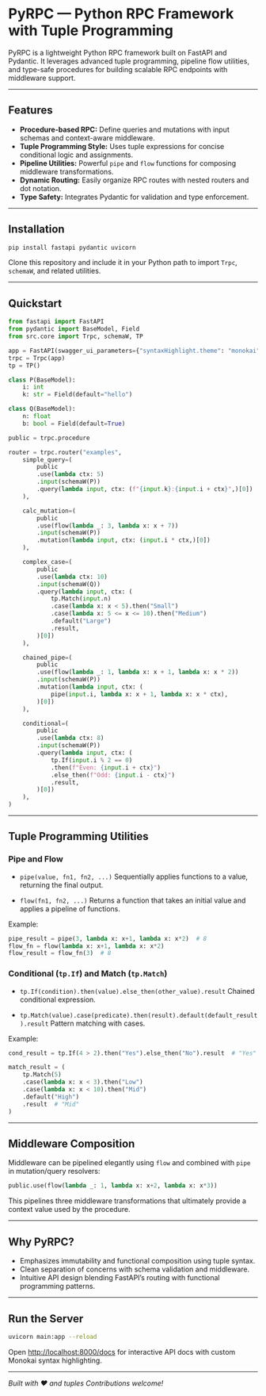 # PyRPC — Python RPC Framework with Tuple Programming

PyRPC is a lightweight Python RPC framework built on FastAPI and Pydantic. It leverages advanced tuple programming, pipeline flow utilities, and type-safe procedures for building scalable RPC endpoints with middleware support.

---

## Features

- **Procedure-based RPC:** Define queries and mutations with input schemas and context-aware middleware.
- **Tuple Programming Style:** Uses tuple expressions for concise conditional logic and assignments.
- **Pipeline Utilities:** Powerful `pipe` and `flow` functions for composing middleware transformations.
- **Dynamic Routing:** Easily organize RPC routes with nested routers and dot notation.
- **Type Safety:** Integrates Pydantic for validation and type enforcement.

---

## Installation

```bash
pip install fastapi pydantic uvicorn
```

Clone this repository and include it in your Python path to import `Trpc`, `schemaW`, and related utilities.

---

## Quickstart

```python
from fastapi import FastAPI
from pydantic import BaseModel, Field
from src.core import Trpc, schemaW, TP

app = FastAPI(swagger_ui_parameters={"syntaxHighlight.theme": "monokai"})
trpc = Trpc(app)
tp = TP()

class P(BaseModel):
    i: int
    k: str = Field(default="hello")

class Q(BaseModel):
    n: float
    b: bool = Field(default=True)

public = trpc.procedure

router = trpc.router("examples",
    simple_query=(
        public
        .use(lambda ctx: 5)
        .input(schemaW(P))
        .query(lambda input, ctx: (f"{input.k}:{input.i + ctx}",)[0])
    ),

    calc_mutation=(
        public
        .use(flow(lambda _: 3, lambda x: x + 7))
        .input(schemaW(P))
        .mutation(lambda input, ctx: (input.i * ctx,)[0])
    ),

    complex_case=(
        public
        .use(lambda ctx: 10)
        .input(schemaW(Q))
        .query(lambda input, ctx: (
            tp.Match(input.n)
            .case(lambda x: x < 5).then("Small")
            .case(lambda x: 5 <= x <= 10).then("Medium")
            .default("Large")
            .result,
        )[0])
    ),

    chained_pipe=(
        public
        .use(flow(lambda _: 1, lambda x: x + 1, lambda x: x * 2))
        .input(schemaW(P))
        .mutation(lambda input, ctx: (
            pipe(input.i, lambda x: x + 1, lambda x: x * ctx),
        )[0])
    ),

    conditional=(
        public
        .use(lambda ctx: 8)
        .input(schemaW(P))
        .query(lambda input, ctx: (
            tp.If(input.i % 2 == 0)
            .then(f"Even: {input.i + ctx}")
            .else_then(f"Odd: {input.i - ctx}")
            .result,
        )[0])
    ),
)
```

---

## Tuple Programming Utilities

### Pipe and Flow

- `pipe(value, fn1, fn2, ...)`
  Sequentially applies functions to a value, returning the final output.

- `flow(fn1, fn2, ...)`
  Returns a function that takes an initial value and applies a pipeline of functions.

Example:

```python
pipe_result = pipe(3, lambda x: x+1, lambda x: x*2)  # 8
flow_fn = flow(lambda x: x+1, lambda x: x*2)
flow_result = flow_fn(3)  # 8
```

### Conditional (`tp.If`) and Match (`tp.Match`)

- `tp.If(condition).then(value).else_then(other_value).result`
  Chained conditional expression.

- `tp.Match(value).case(predicate).then(result).default(default_result).result`
  Pattern matching with cases.

Example:

```python
cond_result = tp.If(4 > 2).then("Yes").else_then("No").result  # "Yes"

match_result = (
    tp.Match(5)
    .case(lambda x: x < 3).then("Low")
    .case(lambda x: x < 10).then("Mid")
    .default("High")
    .result  # "Mid"
)
```

---

## Middleware Composition

Middleware can be pipelined elegantly using `flow` and combined with `pipe` in mutation/query resolvers:

```python
public.use(flow(lambda _: 1, lambda x: x+2, lambda x: x*3))
```

This pipelines three middleware transformations that ultimately provide a context value used by the procedure.

---

## Why PyRPC?

- Emphasizes immutability and functional composition using tuple syntax.
- Clean separation of concerns with schema validation and middleware.
- Intuitive API design blending FastAPI’s routing with functional programming patterns.

---

## Run the Server

```bash
uvicorn main:app --reload
```

Open [http://localhost:8000/docs](http://localhost:8000/docs) for interactive API docs with custom Monokai syntax highlighting.

---

_Built with ❤️ and tuples_
_Contributions welcome!_

